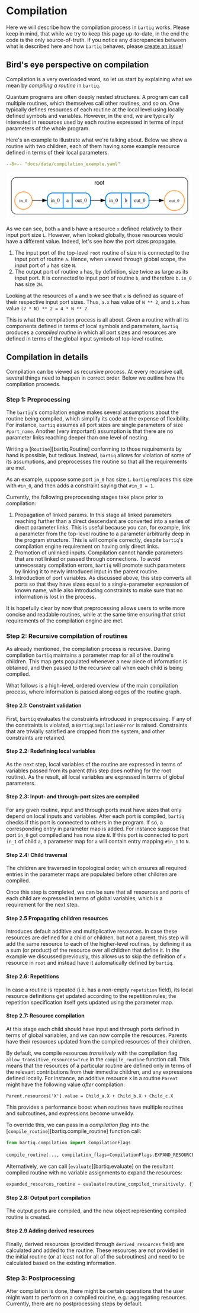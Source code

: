 # Compilation

Here we will describe how the compilation process in `bartiq` works.
Please keep in mind, that while we try to keep this page up-to-date, in the end the code is the only source-of-truth. If you notice any discrepancies between what is described here and how `bartiq` behaves, please [create an issue](https://github.com/PsiQ/bartiq/issues)!

## Bird's eye perspective on compilation

Compilation is a very overloaded word, so let us start by explaining what we mean by *compiling a routine* in `bartiq`.

Quantum programs are often deeply nested structures. A program can call multiple routines, which themselves call other routines, and so on. One typically defines resources of each routine at the local level using locally defined symbols and variables. However, in the end, we are typically interested in resources used by each routine expressed in terms of input parameters of the whole program.

Here's an example to illustrate what we're talking about. Below we show a routine with
two children, each of them having some example resource defined in terms of their local parameters.


```yaml
--8<-- "docs/data/compilation_example.yaml"
```

![example routine](../images/compilation_example.png)


As we can see, both `a` and `b` have a resource `x` defined relatively to their input port size `L`. However, when
looked globally, those resources would have a different value. Indeed, let's see how the port sizes propagate.

1. The input port of the top-level `root` routine of size `N` is connected to the input port of routine `a`. Hence,
   when viewed through global scope, the input port of `a` has size `N`.
2. The output port of routine `a` has, by definition, size twice as large as its input port. It is connected to input port
   of routine `b`, and therefore `b.in_0` has size `2N`.

Looking at the resources of `a` and `b` we see that `x` is defined as square of their respective input port sizes. Thus,
`a.x` has value of `N ** 2`, and `b.x` has value `(2 * N) ** 2 = 4 * N ** 2`.

This is what the compilation process is all about. Given a routine with all its components defined in terms of local symbols
and parameters, `bartiq` produces a *compiled routine* in which all port sizes and resources are defined in terms
of the global input symbols of top-level routine.


## Compilation in details

Compilation can be viewed as recursive process. At every recursive call, several things need to happen in correct order.
Below we outline how the compilation proceeds.

### Step 1: Preprocessing

The `bartiq`'s compilation engine makes several assumptions about the routine being compiled, which simplify its code
at the expense of flexibility. For instance, `bartiq` assumes all port sizes are single parameters of size `#port_name`.
Another (very important) assumption is that there are no parameter links reaching deeper than one level of nesting.

Writing a [`Routine`][bartiq.Routine] conforming to those requirements by hand is possible, but tedious. Instead, `bartiq` allows for
violation of some of its assumptions, and preprocesses the routine so that all the requirements are met.

As an example, suppose some port `in_0` has size `1`. `bartiq` replaces this size with `#in_0`, and then adds a
constraint saying that `#in_0 = 1`.


Currently, the  following preprocessing stages take place prior to compilation:

1. Propagation of linked params. In this stage all linked parameters reaching further than a direct
   descendant are converted into a series of direct parameter links. This is useful because you can, for example,
   link a parameter from the top-level routine to a parameter arbitrarily deep in the program structure. This is will compile correctly, despite `bartiq`'s compilation engine requirement on having only direct links.
2. Promotion of unlinked inputs. Compilation cannot handle parameters that are not linked or passed through
   connections. To avoid unnecessary compilation errors, `bartiq` will promote such parameters by linking it to newly introduced input in the parent routine.
3. Introduction of port variables. As discussed above, this step converts all ports so that they have sizes
   equal to a single-parameter expression of known name, while also introducing constraints to make sure
   that no information is lost in the process.

It is hopefully clear by now that preprocessing allows users to write more concise and readable routines, while at the same time
ensuring that strict requirements of the compilation engine are met.

### Step 2: Recursive compilation of routines

As already mentioned, the compilation process is recursive. During compilation `bartiq`
maintains a parameter map for all of the routine's children. This map gets populated whenever a new piece of
information is obtained, and then passed to the recursive call when each child is being compiled.

What follows is a high-level, ordered overview of the main compilation process, where information is passed along edges of the routine graph.

#### Step 2.1: Constraint validation

First, `bartiq` evaluates the constraints introduced in preprocessing. If any
of the constraints is violated, a `BartiqCompilationError` is raised. Constraints that are trivially satisfied
are dropped from the system, and other constraints are retained.

#### Step 2.2: Redefining local variables

As the next step, local variables of the routine are expressed in terms of variables passed from its parent (this
step does nothing for the root routine). As the result, all local variables are expressed in terms of global
parameters.

#### Step 2.3: Input- and through-port sizes are compiled

For any given routine, input and through ports must have sizes that only depend on local inputs and variables. After each port is compiled, `bartiq` checks if this port is connected to others in the program. If so, a
corresponding entry in parameter map is added. For instance suppose that port `in_0` got compiled and has now
size `N`. If this port is connected to port `in_1` of child `a`, a parameter map for `a` will contain entry
mapping `#in_1` to `N`.


#### Step 2.4: Child traversal

The children are traversed in topological order, which ensures all required entries in the parameter maps are
populated before other children are compiled.

Once this step is completed, we can be sure that all resources and ports of each child are expressed in terms
of global variables, which is a requirement for the next step.

#### Step 2.5 Propagating children resources

Introduces default additive and multiplicative resources. In case these resources are defined for a child or children, but not a parent, this step will add the same resource to each of the higher-level routines, by defining it as a sum (or product) of the resource over all children that define it.
In the example we discussed previously, this allows us to skip the definition of `x` resource in `root` and instead have it automatically defined by `bartiq`.

#### Step 2.6: Repetitions

In case a routine is repeated (i.e. has a non-empty `repetition` field), its local resource definitions get updated according 
to the repetition rules; the repetition specification itself gets updated using the parameter map.

#### Step 2.7: Resource compilation

At this stage each child should have input and through ports defined in terms of global variables, and we can now compile the resources. Parents have their resources updated from the compiled resources of their children.

By default, we compile resources *transitively* with the compilation flag `allow_transitive_resources=True` in the `compile_routine` function call. This means that the resources of a particular routine are defined only in terms of the relevant contributions from their immedite children, and any expressions defined locally. For instance, an additive resource `X` in a routine `Parent` might have the following value _after_ compilation:
```
Parent.resources['X'].value = Child_a.X + Child_b.X + Child_c.X
```
This provides a performance boost when routines have multiple routines and subroutines, and expressions become unweildy. 

To override this, we can pass in a _compilation flag_ into the [`compile_routine`][bartiq.compile_routine] function call:
```python
from bartiq.compilation import CompilationFlags

compile_routine(..., compilation_flags=CompilationFlags.EXPAND_RESOURCES)
```
Alternatively, we can call [`evaluate`][bartiq.evaluate] on the resultant compiled routine with no variable assignments to expand the resources:
```python
expanded_resources_routine = evaluate(routine_compiled_transitively, {})
```

#### Step 2.8: Output port compilation

The output ports are compiled, and the new object representing compiled routine is created.

#### Step 2.9 Adding derived resources

Finally, derived resources (provided through `derived_resources` field) are calculated and added to the routine. These resources are not provided in the initial routine (or at least not for all of the subroutines) and need to be calculated based on the existing information.

### Step 3: Postprocessing

After compilation is done, there might be certain operations that the user might want to perform on a compiled routine, e.g.: aggregating resources.
Currently, there are no postprocessing steps by default.